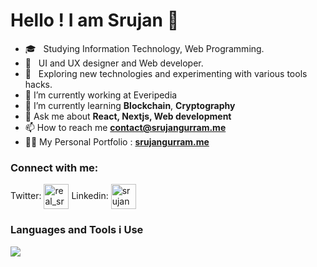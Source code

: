 # Hello !  I am Srujan 👋

- 🎓 &nbsp; Studying Information Technology, Web Programming.
- 💼 &nbsp; UI and UX designer and Web developer.
- 🤔 &nbsp; Exploring new technologies and experimenting with various tools hacks.
- 🔭 I’m currently working at Everipedia
- 🌱 I’m currently learning **Blockchain**, **Cryptography**
- 💬 Ask me about **React, Nextjs, Web development**
- 📫 How to reach me **contact@srujangurram.me**
- 👨‍💻 My Personal Portfolio : **[srujangurram.me](https://srujangurram.me)**

### Connect with me:
<p align="left">
	Twitter: 
<a href="https://twitter.com/real_srujan" target="blank"><img align="center" src="https://www.lter-europe.net/document-archive/image-gallery/albums/logos/TwitterLogo_55acee.png/image" alt="real_srujan" height="40" width="40" /></a>
	Linkedin: 
<a href="https://linkedin.com/in/srujangurram" target="blank"><img align="center" src="https://cdn.iconscout.com/icon/free/png-256/linkedin-42-151143.png" alt="srujangurram" height="40" width="40" /></a>
</p>

### Languages and Tools i Use

![](https://skillicons.dev/icons?i=react,nextjs,redux,js,ts,figma,html,css,emotion,tailwind,mongodb,postgres,py,java,c,r,regex,svelte,wordpress,nodejs,deno,vscode,netlify,heroku,express,graphql,github,git,firebase)
